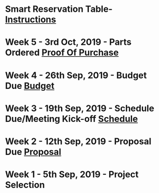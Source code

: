 # Smart Reservation Table- [Instructions](https://www.instructables.com/id/Raspberry-Pi-the-Neo-6M-GPS/)
# Week 5 - 3rd Oct, 2019 - Parts Ordered [Proof Of Purchase](https://github.com/benjaminle9x/Table-Readyy/blob/master/Documentation/ProofOfPurchase.docx)
# Week 4 - 26th Sep, 2019 - Budget Due [Budget](https://github.com/benjaminle9x/Table-Readyy/blob/master/Documentation/Budget.xlsx)
# Week 3 - 19th Sep, 2019 - Schedule Due/Meeting Kick-off [Schedule](https://github.com/benjaminle9x/Table-Readyy/blob/master/Documentation/Schedule.mpp)
# Week 2 - 12th Sep, 2019 - Proposal Due [Proposal](https://github.com/benjaminle9x/Table-Readyy/blob/master/Documentation/Proposal.xlsx)
# Week 1 - 5th Sep, 2019 - Project Selection


